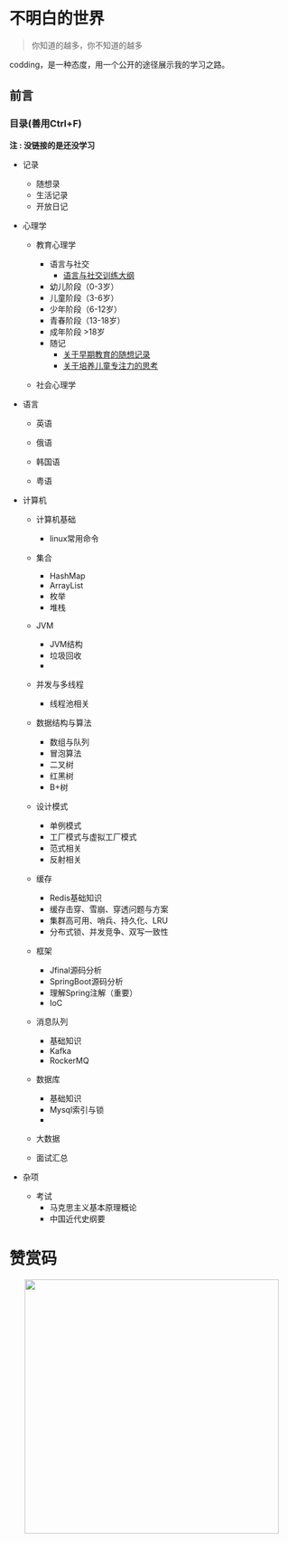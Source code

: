 # 不明白的世界

> 你知道的越多，你不知道的越多

codding，是一种态度，用一个公开的途径展示我的学习之路。

## 前言

### 目录(善用Ctrl+F)
**注 : 没链接的是还没学习**

- 记录
  - 随想录
  - 生活记录
  - 开放日记
  
- 心理学

  - 教育心理学
    - 语言与社交
      - [ 语言与社交训练大纲 ](/doc/语言与社交训练大纲.md)
    - 幼儿阶段（0-3岁）
    - 儿童阶段（3-6岁）
    - 少年阶段（6-12岁）
    - 青春阶段（13-18岁）
    - 成年阶段 >18岁
    - 随记
      - [ 关于早期教育的随想记录 ](/doc/关于早期教育的随想记录.md)
      - [ 关于培养儿童专注力的思考 ](/doc/关于培养儿童专注力的思考.md)
    
  - 社会心理学
  
- 语言

  - 英语
  
  - 俄语
  
  - 韩国语
  
  - 粤语
  


- 计算机

  - 计算机基础

    - linux常用命令
    
  - 集合
    - HashMap
    - ArrayList
    - 枚举
    - 堆栈
    
  - JVM
    - JVM结构
    - 垃圾回收
    -
    
  - 并发与多线程
    - 线程池相关
    
  - 数据结构与算法
    - 数组与队列
    - 冒泡算法
    - 二叉树
    - 红黑树
    - B+树
    
  - 设计模式
    - 单例模式
    - 工厂模式与虚拟工厂模式
    - 范式相关
    - 反射相关
  
  - 缓存
    - Redis基础知识
    - 缓存击穿、雪崩、穿透问题与方案
    - 集群高可用、哨兵、持久化、LRU
    - 分布式锁、并发竞争、双写一致性
  
  - 框架
    - Jfinal源码分析
    - SpringBoot源码分析
    - 理解Spring注解（重要）
    - IoC
  
  - 消息队列
    - 基础知识
    - Kafka
    - RockerMQ
  
  - 数据库
    - 基础知识
    - Mysql索引与锁
    - 
  
  - 大数据
  
  - 面试汇总
    
    

- 杂项
  - 考试
    - 马克思主义基本原理概论
    - 中国近代史纲要
    
    
# 赞赏码
<p align="center">
    <img src="aaa.jpg" width="450px">
</p>
